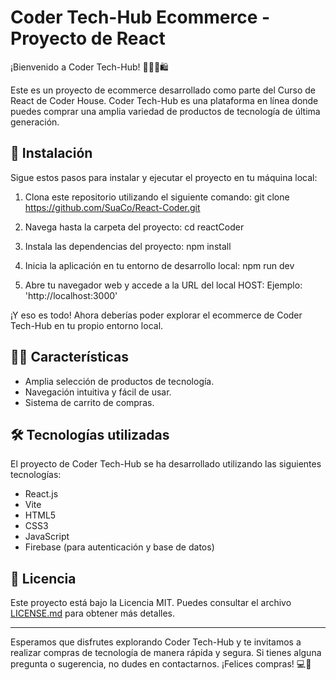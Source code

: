 # Coder Tech-Hub Ecommerce - Proyecto de React

¡Bienvenido a Coder Tech-Hub! 🛒👩‍💻🛍️

Este es un proyecto de ecommerce desarrollado como parte del Curso de React de Coder House. Coder Tech-Hub es una plataforma en línea donde puedes comprar una amplia variedad de productos de tecnología de última generación.

## 🚀 Instalación

Sigue estos pasos para instalar y ejecutar el proyecto en tu máquina local:

1. Clona este repositorio utilizando el siguiente comando:
git clone https://github.com/SuaCo/React-Coder.git

2. Navega hasta la carpeta del proyecto:
cd reactCoder

3. Instala las dependencias del proyecto:
npm install

4. Inicia la aplicación en tu entorno de desarrollo local:
npm run dev

5. Abre tu navegador web y accede a la URL del local HOST:
Ejemplo: 'http://localhost:3000'


¡Y eso es todo! Ahora deberías poder explorar el ecommerce de Coder Tech-Hub en tu propio entorno local.

## 👨‍💻 Características

- Amplia selección de productos de tecnología.
- Navegación intuitiva y fácil de usar.
- Sistema de carrito de compras.


## 🛠️ Tecnologías utilizadas

El proyecto de Coder Tech-Hub se ha desarrollado utilizando las siguientes tecnologías:

- React.js
- Vite
- HTML5
- CSS3
- JavaScript
- Firebase (para autenticación y base de datos)

## 📝 Licencia

Este proyecto está bajo la Licencia MIT. Puedes consultar el archivo [LICENSE.md](LICENSE.md) para obtener más detalles.

---

Esperamos que disfrutes explorando Coder Tech-Hub y te invitamos a realizar compras de tecnología de manera rápida y segura. Si tienes alguna pregunta o sugerencia, no dudes en contactarnos. ¡Felices compras! 💻🎉



